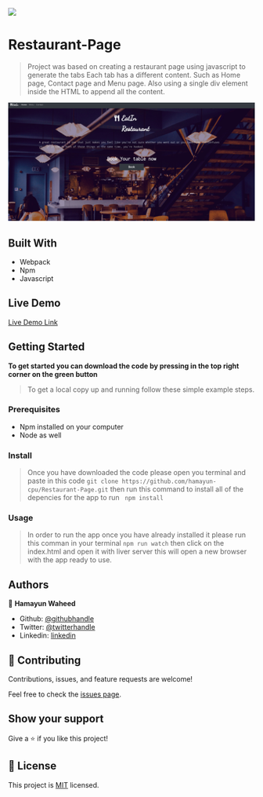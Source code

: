 ![](https://img.shields.io/badge/Microverse-blueviolet)

# Restaurant-Page

> Project was based on creating a restaurant page using javascript to generate the tabs
> Each tab has a different content. Such as Home page, Contact page and Menu page.
> Also using a single div element inside the HTML to append all the content.

![screenshot](./src/img/ss.png)

## Built With

- Webpack
- Npm
- Javascript

## Live Demo

[Live Demo Link]()

## Getting Started

**To get started you can download the code by pressing in the top right corner on the green button**

> To get a local copy up and running follow these simple example steps.

### Prerequisites

- Npm installed on your computer
- Node as well

### Install

> Once you have downloaded the code please open you terminal and paste in this code
> `git clone https://github.com/hamayun-cpu/Restaurant-Page.git`
> then run this command to install all of the depencies for the app to run ` npm install`

### Usage

> In order to run the app once you have already installed it please run this comman in your terminal
> `npm run watch`
> then click on the index.html and open it with liver server
> this will open a new browser with the app ready to use.

## Authors

👤 **Hamayun Waheed**

- Github: [@githubhandle](https://github.com/hamayun-cpu)
- Twitter: [@twitterhandle](https://twitter.com/hamayun_waheed?s=09&fbclid=IwAR0rfO9cMDDeCX8LfXf4cCNQDrL4LpJ02Q2csWhcT-VtMQ0Cy9EgTB4Wq8E)
- Linkedin: [linkedin](https://www.linkedin.com/in/hamayun-waheed-3527381b2/)

## 🤝 Contributing

Contributions, issues, and feature requests are welcome!

Feel free to check the [issues page](https://github.com/hamayun-cpu/Restaurant-Page/issues).

## Show your support

Give a ⭐️ if you like this project!

## 📝 License

This project is [MIT](lic.url) licensed.
